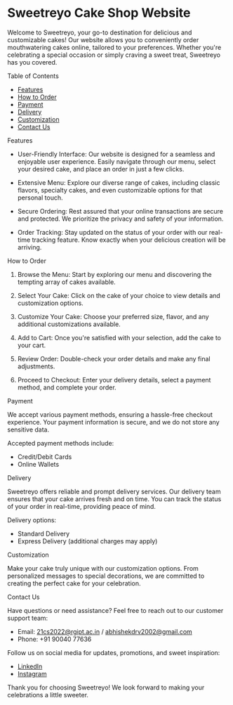 # Sweetreyo Cake Shop Website

Welcome to Sweetreyo, your go-to destination for delicious and customizable cakes! Our website allows you to conveniently order mouthwatering cakes online, tailored to your preferences. Whether you're celebrating a special occasion or simply craving a sweet treat, Sweetreyo has you covered.

 Table of Contents

- [Features](#features)
- [How to Order](#how-to-order)
- [Payment](#payment)
- [Delivery](#delivery)
- [Customization](#customization)
- [Contact Us](#contact-us)

 Features

- User-Friendly Interface: Our website is designed for a seamless and enjoyable user experience. Easily navigate through our menu, select your desired cake, and place an order in just a few clicks.

- Extensive Menu: Explore our diverse range of cakes, including classic flavors, specialty cakes, and even customizable options for that personal touch.

- Secure Ordering: Rest assured that your online transactions are secure and protected. We prioritize the privacy and safety of your information.

- Order Tracking: Stay updated on the status of your order with our real-time tracking feature. Know exactly when your delicious creation will be arriving.

 How to Order

1. Browse the Menu: Start by exploring our menu and discovering the tempting array of cakes available.

2. Select Your Cake: Click on the cake of your choice to view details and customization options.

3. Customize Your Cake: Choose your preferred size, flavor, and any additional customizations available.

4. Add to Cart: Once you're satisfied with your selection, add the cake to your cart.

5. Review Order: Double-check your order details and make any final adjustments.

6. Proceed to Checkout: Enter your delivery details, select a payment method, and complete your order.

 Payment

We accept various payment methods, ensuring a hassle-free checkout experience. Your payment information is secure, and we do not store any sensitive data.

Accepted payment methods include:
- Credit/Debit Cards
- Online Wallets

 Delivery

Sweetreyo offers reliable and prompt delivery services. Our delivery team ensures that your cake arrives fresh and on time. You can track the status of your order in real-time, providing peace of mind.

Delivery options:
- Standard Delivery
- Express Delivery (additional charges may apply)

 Customization

Make your cake truly unique with our customization options. From personalized messages to special decorations, we are committed to creating the perfect cake for your celebration.

 Contact Us

Have questions or need assistance? Feel free to reach out to our customer support team:

- Email: 21cs2022@rgipt.ac.in / abhishekdrv2002@gmail.com
- Phone: +91 90040 77636

Follow us on social media for updates, promotions, and sweet inspiration:
- [LinkedIn](https://www.linkedin.com/in/abhishek-vishwakarma-33063122b/)
- [Instagram](https://www.instagram.com/abhishekv_krma1307/)

Thank you for choosing Sweetreyo! We look forward to making your celebrations a little sweeter.

